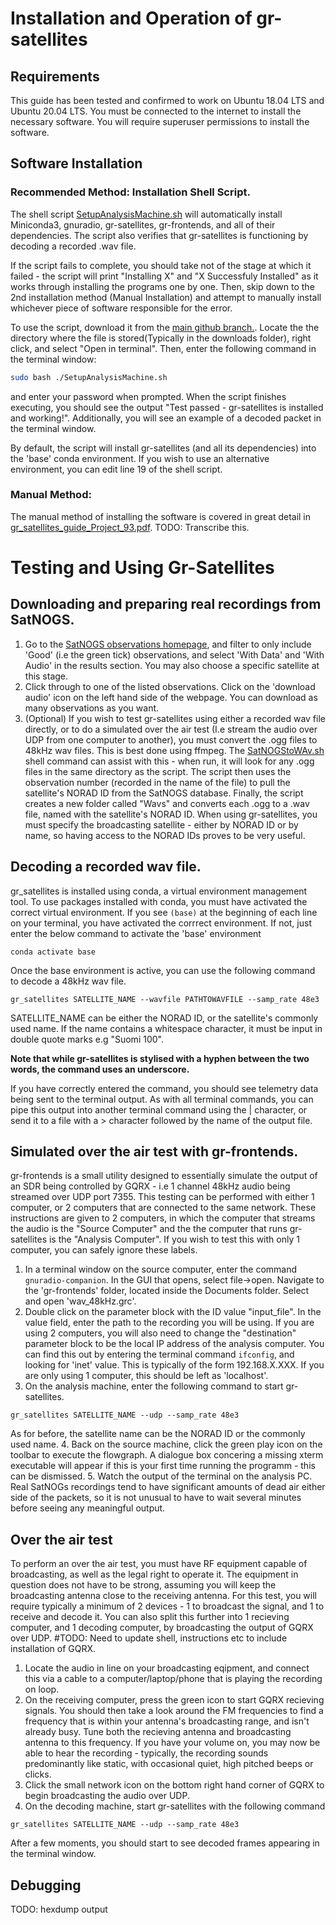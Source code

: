 # Installation and Operation of gr-satellites

## Requirements
This guide has been tested and confirmed to work on Ubuntu 18.04 LTS and Ubuntu 20.04 LTS. You must be connected to the internet to install the necessary software. You will require superuser permissions to install the software.


## Software Installation

### Recommended Method: Installation Shell Script.

The shell script [SetupAnalysisMachine.sh](https://github.com/LSilverwood/UoAGroundstation/blob/main/SetupAnalysisMachine.sh) will automatically install Miniconda3, gnuradio, gr-satellites, gr-frontends, and all of their dependencies. The script also verifies that gr-satellites is functioning by decoding a recorded .wav file.

If the script fails to complete, you should take not of the stage at which it failed - the script will print "Installing X" and "X Successfuly Installed" as it works through installing the programs one by one. Then, skip down to the 2nd installation method (Manual Installation) and attempt to manually install whichever piece of software responsible for the error.

To use the script, download it from the [main github branch.](https://raw.githubusercontent.com/LSilverwood/UoAGroundstation/main/SetupAnalysisMachine.sh). Locate the the directory where the file is stored(Typically in the downloads folder), right click, and select "Open in terminal".
Then, enter the following command in the terminal window:
```bash
sudo bash ./SetupAnalysisMachine.sh
```
and enter your password when prompted. When the script finishes executing, you should see the output "Test passed - gr-satellites is installed and working!". Additionally, you will see an example of a decoded packet in the terminal window. 


By default, the script will install gr-satellites (and all its dependencies) into the 'base' conda environment. If you wish to use an alternative environment, you can edit line 19 of the shell script.

### Manual Method: 

The manual method of installing the software is covered in great detail in [gr_satellites_guide_Project_93.pdf](https://github.com/LSilverwood/UoAGroundstation/blob/main/gr_satellites_guide_Project_93.pdf). TODO: Transcribe this.

# Testing and Using Gr-Satellites

## Downloading and preparing real recordings from SatNOGS.

1. Go to the [SatNOGS observations homepage](https://network.satnogs.org/observations/), and filter to only include 'Good' (i.e the green tick) observations, and select 'With Data' and 'With Audio' in the results section. You may also choose a specific satellite at this stage. 
2. Click through to one of the listed observations. Click on the 'download audio' icon on the left hand side of the webpage. You can download as many observations as you want.
3. (Optional) If you wish to test gr-satellites using either a recorded wav file directly, or to do a simulated over the air test (I.e stream the audio over UDP from one computer to another), you must convert the .ogg files to 48kHz wav files. This is best done using ffmpeg. The [SatNOGStoWAv.sh](https://github.com/LSilverwood/UoAGroundstation/blob/main/SatNOGStoWav.sh) shell command can assist with this - when run, it will look for any .ogg files in the same directory as the script. The script then uses the observation number (recorded in the name of the file) to pull the satellite's NORAD ID from the SatNOGS database. Finally, the script creates a new folder called "Wavs" and converts each .ogg to a .wav file, named with the satellite's NORAD ID. When using gr-satellites, you must specify the broadcasting satellite - either by NORAD ID or by name, so having access to the NORAD IDs proves to be very useful.

## Decoding a recorded wav file.

gr_satellites is installed using conda, a virtual environment management tool. To use packages installed with conda, you must have activated the correct virtual environment. If you see `(base)` at the beginning of each line on your terminal, you have activated the corrrect environment. If not, just enter the below command to activate the 'base' environment

```shell
conda activate base
```
Once the base environment is active, you can use the following command to decode a 48kHz wav file. 

```shell
gr_satellites SATELLITE_NAME --wavfile PATHTOWAVFILE --samp_rate 48e3
```
SATELLITE_NAME can be either the NORAD ID, or the satellite's commonly used name. If the name contains a whitespace character, it must be input in double quote marks e.g "Suomi 100". 

**Note that while gr-satellites is stylised with a hyphen between the two words, the command uses an underscore.**

If you have correctly entered the command, you should see telemetry data being sent to the terminal output. As with all terminal commands, you can pipe this output into another terminal command using the | character, or send it to a file with a > character followed by the name of the output file.

## Simulated over the air test with gr-frontends.

gr-frontends is a small utility designed to essentially simulate the output of an SDR being controlled by GQRX - i.e 1 channel 48kHz audio being streamed over UDP port 7355. This testing can be performed with either 1 computer, or 2 computers that are connected to the same network. These instructions are given to 2 computers, in which the computer that streams the audio is the "Source Computer" and the the computer that runs gr-satellites is the "Analysis Computer". If you wish to test this with only 1 computer, you can safely ignore these labels.

1. In a terminal window on the source computer, enter the command `gnuradio-companion`. In the GUI that opens, select file->open. Navigate to the 'gr-frontends' folder, located inside the Documents folder. Select and open 'wav_48kHz.grc'.
2. Double click on the parameter block with the ID value "input_file". In the value field, enter the path to the recording you will be using. If you are using 2 computers, you will also need to change the "destination" parameter block to be the local IP address of the analysis computer. You can find this out by entering the terminal command `ifconfig`, and looking for 'inet' value. This is typically of the form 192.168.X.XXX. If you are only using 1 computer, this should be left as 'localhost'.
3. On the analysis machine, enter the following command to start gr-satellites.
```shell
gr_satellites SATELLITE_NAME --udp --samp_rate 48e3
```
As for before, the satellite name can be the NORAD ID or the commonly used name. 
4. Back on the source machine, click the green play icon on the toolbar to execute the flowgraph. A dialogue box concering a missing xterm executable will appear if this is your first time running the programm - this can be dismissed.
5. Watch the output of the terminal on the analysis PC. Real SatNOGs recordings tend to have significant amounts of dead air either side of the packets, so it is not unusual to have to wait several minutes before seeing any meaningful output.

## Over the air test

To perform an over the air test, you must have RF equipment capable of broadcasting, as well as the legal right to operate it. The equipment in question does not have to be strong, assuming you will keep the broadcasting antenna close to the receiving antenna. For this test, you will require typically a minimum of 2 devices - 1 to broadcast the signal, and 1 to receive and decode it. You can also split this further into 1 recieving computer, and 1 decoding computer, by broadcasting the output of GQRX over UDP.
#TODO: Need to update shell, instructions etc to include installation of GQRX.
1. Locate the audio in line on your broadcasting eqipment, and connect this via a cable to a computer/laptop/phone that is playing the recording on loop. 
2. On the receiving computer, press the green icon to start GQRX recieving signals. You should then take a look around the FM frequencies to find a frequency that is within your antenna's broadcasting range, and isn't already busy. Tune both the recieving antenna and broadcasting antenna to this frequency. If you have your volume on, you may now be able to hear the recording - typically, the recording sounds predominantly like static, with occasional quiet, high pitched beeps or clicks.
3. Click the small network icon on the bottom right hand corner of GQRX to begin broadcasting the audio over UDP.
4. On the decoding machine, start gr-satellites with the following command
```shell
gr_satellites SATELLITE_NAME --udp --samp_rate 48e3
```
After a few moments, you should start to see decoded frames appearing in the terminal window.

## Debugging
TODO: hexdump output



